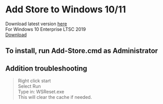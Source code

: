 # Add Store to Windows 10/11
Download latest version [here](https://github.com/QuangVNMC/LTSC-Add-Microsoft-Store/releases/tag/Bruh)<br>
For Windows 10 Enterprise LTSC 2019   
[Download](https://github.com/lixuy/LTSC-Add-MicrosoftStore/archive/2019.zip)  
## To install, run Add-Store.cmd as Administrator  
## Addition troubleshooting    
>Right click start  
Select Run  
Type in: WSReset.exe  
This will clear the cache if needed.  
